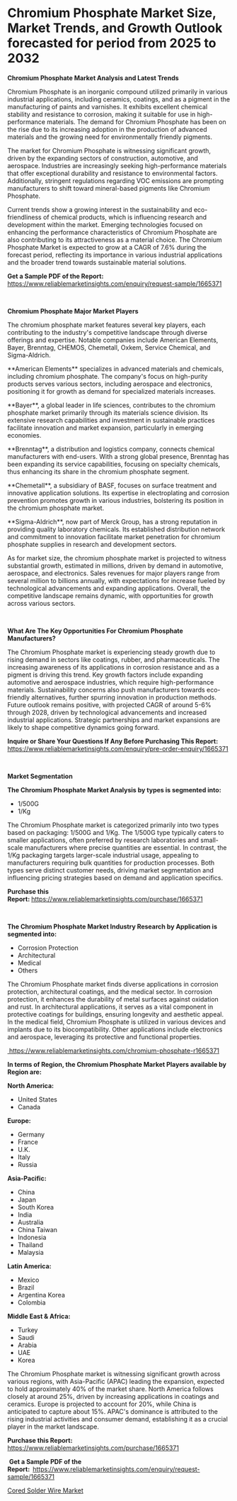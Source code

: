 <p><h1>Chromium Phosphate Market Size, Market Trends, and Growth Outlook forecasted for period from 2025 to 2032</h1></p><p><strong>Chromium Phosphate Market Analysis and Latest Trends</strong></p>
<p><p>Chromium Phosphate is an inorganic compound utilized primarily in various industrial applications, including ceramics, coatings, and as a pigment in the manufacturing of paints and varnishes. It exhibits excellent chemical stability and resistance to corrosion, making it suitable for use in high-performance materials. The demand for Chromium Phosphate has been on the rise due to its increasing adoption in the production of advanced materials and the growing need for environmentally friendly pigments.</p><p>The market for Chromium Phosphate is witnessing significant growth, driven by the expanding sectors of construction, automotive, and aerospace. Industries are increasingly seeking high-performance materials that offer exceptional durability and resistance to environmental factors. Additionally, stringent regulations regarding VOC emissions are prompting manufacturers to shift toward mineral-based pigments like Chromium Phosphate. </p><p>Current trends show a growing interest in the sustainability and eco-friendliness of chemical products, which is influencing research and development within the market. Emerging technologies focused on enhancing the performance characteristics of Chromium Phosphate are also contributing to its attractiveness as a material choice. The Chromium Phosphate Market is expected to grow at a CAGR of 7.6% during the forecast period, reflecting its importance in various industrial applications and the broader trend towards sustainable material solutions.</p></p>
<p><strong>Get a Sample PDF of the Report:&nbsp;</strong> <a href="https://www.reliablemarketinsights.com/enquiry/request-sample/1665371?utm_campaign=3529&utm_medium=2&utm_source=Github&utm_content=ia&utm_term=31032025&utm_id=chromium-phosphate">https://www.reliablemarketinsights.com/enquiry/request-sample/1665371</a></p>
<p>&nbsp;</p>
<p><strong>Chromium Phosphate Major Market Players</strong></p>
<p><p>The chromium phosphate market features several key players, each contributing to the industry's competitive landscape through diverse offerings and expertise. Notable companies include American Elements, Bayer, Brenntag, CHEMOS, Chemetall, Oxkem, Service Chemical, and Sigma-Aldrich.</p><p>**American Elements** specializes in advanced materials and chemicals, including chromium phosphate. The company's focus on high-purity products serves various sectors, including aerospace and electronics, positioning it for growth as demand for specialized materials increases. </p><p>**Bayer**, a global leader in life sciences, contributes to the chromium phosphate market primarily through its materials science division. Its extensive research capabilities and investment in sustainable practices facilitate innovation and market expansion, particularly in emerging economies.</p><p>**Brenntag**, a distribution and logistics company, connects chemical manufacturers with end-users. With a strong global presence, Brenntag has been expanding its service capabilities, focusing on specialty chemicals, thus enhancing its share in the chromium phosphate segment. </p><p>**Chemetall**, a subsidiary of BASF, focuses on surface treatment and innovative application solutions. Its expertise in electroplating and corrosion prevention promotes growth in various industries, bolstering its position in the chromium phosphate market.</p><p>**Sigma-Aldrich**, now part of Merck Group, has a strong reputation in providing quality laboratory chemicals. Its established distribution network and commitment to innovation facilitate market penetration for chromium phosphate supplies in research and development sectors.</p><p>As for market size, the chromium phosphate market is projected to witness substantial growth, estimated in millions, driven by demand in automotive, aerospace, and electronics. Sales revenues for major players range from several million to billions annually, with expectations for increase fueled by technological advancements and expanding applications. Overall, the competitive landscape remains dynamic, with opportunities for growth across various sectors.</p></p>
<p>&nbsp;</p>
<p><strong>What Are The Key Opportunities For Chromium Phosphate Manufacturers?</strong></p>
<p><p>The Chromium Phosphate market is experiencing steady growth due to rising demand in sectors like coatings, rubber, and pharmaceuticals. The increasing awareness of its applications in corrosion resistance and as a pigment is driving this trend. Key growth factors include expanding automotive and aerospace industries, which require high-performance materials. Sustainability concerns also push manufacturers towards eco-friendly alternatives, further spurring innovation in production methods. Future outlook remains positive, with projected CAGR of around 5-6% through 2028, driven by technological advancements and increased industrial applications. Strategic partnerships and market expansions are likely to shape competitive dynamics going forward.</p></p>
<p><strong>Inquire or Share Your Questions If Any Before Purchasing This Report:</strong> <a href="https://www.reliablemarketinsights.com/enquiry/pre-order-enquiry/1665371?utm_campaign=3529&utm_medium=2&utm_source=Github&utm_content=ia&utm_term=31032025&utm_id=chromium-phosphate">https://www.reliablemarketinsights.com/enquiry/pre-order-enquiry/1665371</a></p>
<p>&nbsp;</p>
<p><strong>Market Segmentation</strong></p>
<p><strong>The Chromium Phosphate Market Analysis by types is segmented into:</strong></p>
<p><ul><li>1/500G</li><li>1/Kg</li></ul></p>
<p><p>The Chromium Phosphate market is categorized primarily into two types based on packaging: 1/500G and 1/Kg. The 1/500G type typically caters to smaller applications, often preferred by research laboratories and small-scale manufacturers where precise quantities are essential. In contrast, the 1/Kg packaging targets larger-scale industrial usage, appealing to manufacturers requiring bulk quantities for production processes. Both types serve distinct customer needs, driving market segmentation and influencing pricing strategies based on demand and application specifics.</p></p>
<p><strong>Purchase this Report:&nbsp;</strong><a href="https://www.reliablemarketinsights.com/purchase/1665371?utm_campaign=3529&utm_medium=2&utm_source=Github&utm_content=ia&utm_term=31032025&utm_id=chromium-phosphate">https://www.reliablemarketinsights.com/purchase/1665371</a></p>
<p>&nbsp;</p>
<p><strong>The Chromium Phosphate Market Industry Research by Application is segmented into:</strong></p>
<p><ul><li>Corrosion Protection</li><li>Architectural</li><li>Medical</li><li>Others</li></ul></p>
<p><p>The Chromium Phosphate market finds diverse applications in corrosion protection, architectural coatings, and the medical sector. In corrosion protection, it enhances the durability of metal surfaces against oxidation and rust. In architectural applications, it serves as a vital component in protective coatings for buildings, ensuring longevity and aesthetic appeal. In the medical field, Chromium Phosphate is utilized in various devices and implants due to its biocompatibility. Other applications include electronics and aerospace, leveraging its protective and functional properties.</p></p>
<p><a href="https://www.reliablemarketinsights.com/chromium-phosphate-r1665371?utm_campaign=3529&utm_medium=2&utm_source=Github&utm_content=ia&utm_term=31032025&utm_id=chromium-phosphate">&nbsp;https://www.reliablemarketinsights.com/chromium-phosphate-r1665371</a></p>
<p><strong>In terms of Region, the Chromium Phosphate Market Players available by Region are:</strong></p>
<p>
    <p> <strong> North America: </strong>
        <ul>
            <li>United States</li>
            <li>Canada</li>
        </ul>
        </p> 
    <p> <strong> Europe: </strong>
        <ul>
            <li>Germany</li>
            <li>France</li>
            <li>U.K.</li>
            <li>Italy</li>
            <li>Russia</li>
        </ul>
        </p> 
    <p> <strong> Asia-Pacific: </strong>
        <ul>
            <li>China</li>
            <li>Japan</li>
            <li>South Korea</li>
            <li>India</li>
            <li>Australia</li>
            <li>China Taiwan</li>
            <li>Indonesia</li>
            <li>Thailand</li>
            <li>Malaysia</li>
        </ul>
        </p> 
    <p> <strong> Latin America: </strong>
        <ul>
            <li>Mexico</li>
            <li>Brazil</li>
            <li>Argentina Korea</li>
            <li>Colombia</li>
        </ul>
        </p> 
    <p> <strong> Middle East & Africa: </strong>
        <ul>
            <li>Turkey</li>
            <li>Saudi</li>
            <li>Arabia</li>
            <li>UAE</li>
            <li>Korea</li>
        </ul>
    </p>
    </p>
<p><p>The Chromium Phosphate market is witnessing significant growth across various regions, with Asia-Pacific (APAC) leading the expansion, expected to hold approximately 40% of the market share. North America follows closely at around 25%, driven by increasing applications in coatings and ceramics. Europe is projected to account for 20%, while China is anticipated to capture about 15%. APAC's dominance is attributed to the rising industrial activities and consumer demand, establishing it as a crucial player in the market landscape.</p></p>
<p><strong>Purchase this Report: </strong><a href="https://www.reliablemarketinsights.com/purchase/1665371?utm_campaign=3529&utm_medium=2&utm_source=Github&utm_content=ia&utm_term=31032025&utm_id=chromium-phosphate">https://www.reliablemarketinsights.com/purchase/1665371</a></p>
<p>&nbsp;<strong>Get a Sample PDF of the Report:&nbsp;&nbsp;</strong><a href="https://www.reliablemarketinsights.com/enquiry/request-sample/1665371?utm_campaign=3529&utm_medium=2&utm_source=Github&utm_content=ia&utm_term=31032025&utm_id=chromium-phosphate">https://www.reliablemarketinsights.com/enquiry/request-sample/1665371</a></p>
<p><strong></strong></p>
<p><p><a href="https://github.com/rosalinebhakta48/Market-Research-Report-List-1/blob/main/cored-solder-wire-market.md?utm_campaign=3529&utm_medium=2&utm_source=Github&utm_content=ia&utm_term=31032025&utm_id=chromium-phosphate">Cored Solder Wire Market</a></p></p>